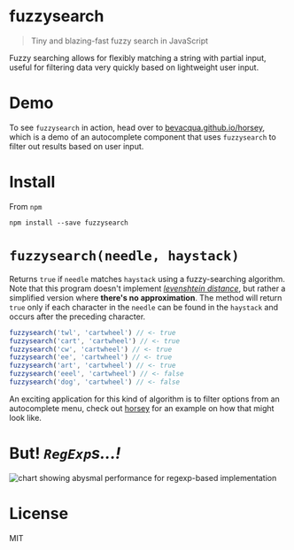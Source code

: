 # fuzzysearch

> Tiny and blazing-fast fuzzy search in JavaScript

Fuzzy searching allows for flexibly matching a string with partial input, useful for filtering data very quickly based on lightweight user input.

# Demo

To see `fuzzysearch` in action, head over to [bevacqua.github.io/horsey][3], which is a demo of an autocomplete component that uses `fuzzysearch` to filter out results based on user input.

# Install

From `npm`

```shell
npm install --save fuzzysearch
```

# `fuzzysearch(needle, haystack)`

Returns `true` if `needle` matches `haystack` using a fuzzy-searching algorithm. Note that this program doesn't implement _[levenshtein distance][2]_, but rather a simplified version where **there's no approximation**. The method will return `true` only if each character in the `needle` can be found in the `haystack` and occurs after the preceding character.

```js
fuzzysearch('twl', 'cartwheel') // <- true
fuzzysearch('cart', 'cartwheel') // <- true
fuzzysearch('cw', 'cartwheel') // <- true
fuzzysearch('ee', 'cartwheel') // <- true
fuzzysearch('art', 'cartwheel') // <- true
fuzzysearch('eeel', 'cartwheel') // <- false
fuzzysearch('dog', 'cartwheel') // <- false
```

An exciting application for this kind of algorithm is to filter options from an autocomplete menu, check out [horsey][3] for an example on how that might look like.

# But! _`RegExp`s...!_

![chart showing abysmal performance for regexp-based implementation][1]

# License

MIT

[1]: https://cloud.githubusercontent.com/assets/934293/6495796/106a61a6-c2ac-11e4-945d-3d1bb066a76e.png
[2]: https://en.wikipedia.org/wiki/Levenshtein_distance
[3]: https://bevacqua.github.io/horsey

